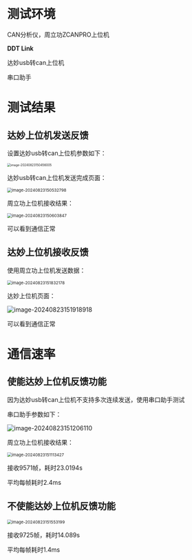 # 测试环境

CAN分析仪，周立功ZCANPRO上位机

**DDT Link**

达妙usb转can上位机

串口助手

# 测试结果

## 达妙上位机发送反馈

设置达妙usb转can上位机参数如下：

<img src="Image/image-20240823150456005.png" alt="image-20240823150456005" style="zoom: 50%;" />

达妙usb转can上位机发送完成页面：

<img src="Image/image-20240823150532798.png" alt="image-20240823150532798" style="zoom:67%;" />

周立功上位机接收结果：

<img src="Image/image-20240823150603847.png" alt="image-20240823150603847" style="zoom:67%;" />

可以看到通信正常

## 达妙上位机接收反馈

使用周立功上位机发送数据：

<img src="Image/image-20240823151832178.png" alt="image-20240823151832178" style="zoom: 67%;" />

达妙上位机页面：

![image-20240823151918918](Image/image-20240823151918918.png)

可以看到通信正常

# 通信速率

## 使能达妙上位机反馈功能

因为达妙usb转can上位机不支持多次连续发送，使用串口助手测试

串口助手参数如下：

![image-20240823151206110](Image/image-20240823151206110.png)

周立功上位机接收结果：

<img src="Image/image-20240823151113427.png" alt="image-20240823151113427" style="zoom:67%;" />

接收9571帧，耗时23.0194s

平均每帧耗时2.4ms

## 不使能达妙上位机反馈功能

<img src="Image/image-20240823151553199.png" alt="image-20240823151553199" style="zoom:67%;" />

接收9725帧，耗时14.089s

平均每帧耗时1.4ms

